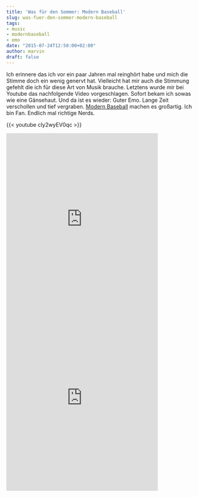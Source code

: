 ```yaml
---
title: 'Was für den Sommer: Modern Baseball'
slug: was-fuer-den-sommer-modern-baseball
tags:
- music
- modernbaseball
- emo
date: "2015-07-24T12:50:00+02:00"
author: marvin
draft: false
---
```


Ich erinnere das ich vor ein paar Jahren mal reinghört habe und mich die Stimme doch ein wenig genervt hat. Vielleicht hat mir auch die Stimmung gefehlt die ich für diese Art von Musik brauche. Letztens wurde mir bei Youtube das nachfolgende Video vorgeschlagen. Sofort bekam ich sowas wie eine Gänsehaut. Und da ist es wieder: Guter Emo. Lange Zeit verschollen und tief vergraben. [Modern Baseball](https://en.wikipedia.org/wiki/Modern_Baseball) machen es großartig. Ich bin Fan. Endlich mal richtige Nerds.

{{< youtube cIy2wyEV0qc >}}

<iframe style="border: 0; width: 400px; height: 472px;" src="https://bandcamp.com/EmbeddedPlayer/album=765292961/size=large/bgcol=ffffff/linkcol=0687f5/artwork=small/transparent=true/" seamless><a href="http://modernbaseballpa.bandcamp.com/album/sports-2">Sports by Modern Baseball</a></iframe>

<iframe style="border: 0; width: 400px; height: 472px;" src="https://bandcamp.com/EmbeddedPlayer/album=4133650359/size=large/bgcol=ffffff/linkcol=0687f5/artwork=small/transparent=true/" seamless><a href="http://runforcoverrecords.bandcamp.com/album/youre-gonna-miss-it-all">You&#39;re Gonna Miss It All by Modern Baseball</a></iframe>